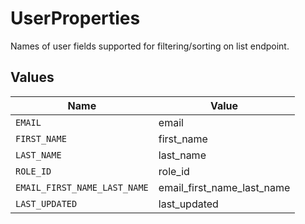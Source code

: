 # UserProperties

Names of user fields supported for filtering/sorting on list endpoint.


## Values

| Name                         | Value                        |
| ---------------------------- | ---------------------------- |
| `EMAIL`                      | email                        |
| `FIRST_NAME`                 | first_name                   |
| `LAST_NAME`                  | last_name                    |
| `ROLE_ID`                    | role_id                      |
| `EMAIL_FIRST_NAME_LAST_NAME` | email_first_name_last_name   |
| `LAST_UPDATED`               | last_updated                 |